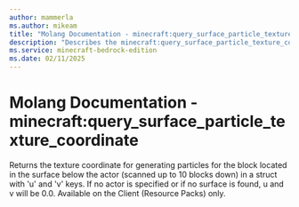 ```yaml
---
author: mammerla
ms.author: mikeam
title: "Molang Documentation - minecraft:query_surface_particle_texture_coordinate"
description: "Describes the minecraft:query_surface_particle_texture_coordinate molang"
ms.service: minecraft-bedrock-edition
ms.date: 02/11/2025 
---
```


# Molang Documentation - minecraft:query_surface_particle_texture_coordinate

Returns the texture coordinate for generating particles for the block located in the surface below the actor (scanned up to 10 blocks down) in a struct with 'u' and 'v' keys. If no actor is specified or if no surface is found, u and v will be 0.0. Available on the Client (Resource Packs) only.

